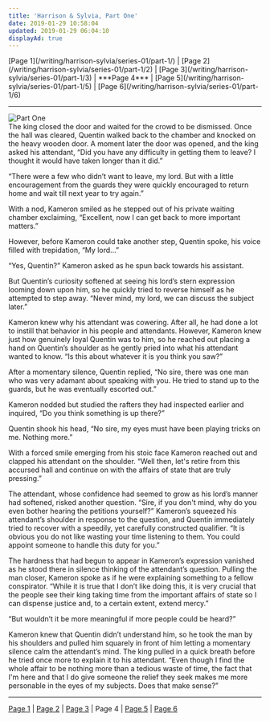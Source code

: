 ```yaml
---
title: 'Harrison & Sylvia, Part One'
date: 2019-01-29 10:58:04
updated: 2019-01-29 06:04:10
displayAd: true
---
```

<p class="center">[Page 1](/writing/harrison-sylvia/series-01/part-1/) | [Page 2](/writing/harrison-sylvia/series-01/part-1/2) | [Page 3](/writing/harrison-sylvia/series-01/part-1/3) | <span class="current-page">***Page 4*** </span> | [Page 5](/writing/harrison-sylvia/series-01/part-1/5) | [Page 6](/writing/harrison-sylvia/series-01/part-1/6) </p><hr class="clear-both center-fade"/><div class="embedded-image-right"><img src="/writing/harrison-sylvia/series-01/part-1/hs101.jpg" alt="Part One" style="max-height: 275px;"/></div>The king closed the door and waited for the crowd to be dismissed.  Once the hall was cleared, Quentin walked back to the chamber and knocked on the heavy wooden door.  A moment later the door was opened, and the king asked his attendant, “Did you have any difficulty in getting them to leave?  I thought it would have taken longer than it did.”

“There were a few who didn’t want to leave, my lord.  But with a little encouragement from the guards they were quickly encouraged to return home and wait till next year to try again.”

With a nod, Kameron smiled as he stepped out of his private waiting chamber exclaiming, “Excellent, now I can get back to more important matters.”

However, before Kameron could take another step, Quentin spoke, his voice filled with trepidation, “My lord…”

“Yes, Quentin?”  Kameron asked as he spun back towards his assistant.

But Quentin’s curiosity softened at seeing his lord’s stern expression looming down upon him, so he quickly tried to reverse himself as he attempted to step away.  “Never mind, my lord, we can discuss the subject later.”

Kameron knew why his attendant was cowering.  After all, he had done a lot to instill that behavior in his people and attendants.  However, Kameron knew just how genuinely loyal Quentin was to him, so he reached out placing a hand on Quentin’s shoulder as he gently pried into what his attendant wanted to know.  “Is this about whatever it is you think you saw?”

After a momentary silence, Quentin replied, “No sire, there was one man who was very adamant about speaking with you.  He tried to stand up to the guards, but he was eventually escorted out.”

Kameron nodded but studied the rafters they had inspected earlier and inquired, “Do you think something is up there?”

Quentin shook his head, “No sire, my eyes must have been playing tricks on me.  Nothing more.”

With a forced smile emerging from his stoic face Kameron reached out and clapped his attendant on the shoulder. “Well then, let's retire from this accursed hall and continue on with the affairs of state that are truly pressing.”

The attendant, whose confidence had seemed to grow as his lord’s manner had softened, risked another question.  “Sire, if you don't mind, why do you even bother hearing the petitions yourself?”  Kameron’s squeezed his attendant’s shoulder in response to the question, and Quentin immediately tried to recover with a speedily, yet carefully constructed qualifier.  “It is obvious you do not like wasting your time listening to them.  You could appoint someone to handle this duty for you.”

The hardness that had begun to appear in Kameron’s expression vanished as he stood there in silence thinking of the attendant’s question.  Pulling the man closer, Kameron spoke as if he were explaining something to a fellow conspirator.  “While it is true that I don’t like doing this, it is very crucial that the people see their king taking time from the important affairs of state so I can dispense justice and, to a certain extent, extend mercy.”

“But wouldn’t it be more meaningful if more people could be heard?”

Kameron knew that Quentin didn’t understand him, so he took the man by his shoulders and pulled him squarely in front of him letting a momentary silence calm the attendant’s mind.  The king pulled in a quick breath before he tried once more to explain it to his attendant.  “Even though I find the whole affair to be nothing more than a tedious waste of time, the fact that I'm here and that I do give someone the relief they seek makes me more personable in the eyes of my subjects.  Does that make sense?”<hr class="clear-both center-fade"/><p class="center">[Page 1](/writing/harrison-sylvia/series-01/part-1/) | [Page 2](/writing/harrison-sylvia/series-01/part-1/2) | [Page 3](/writing/harrison-sylvia/series-01/part-1/3) | Page 4 | [Page 5](/writing/harrison-sylvia/series-01/part-1/5) | [Page 6](/writing/harrison-sylvia/series-01/part-1/6) </p>